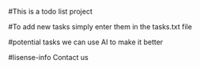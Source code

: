 #This is a todo list project

#To add new tasks simply enter them in the tasks.txt file

#potential tasks we can use AI to make it better

#lisense-info
Contact us
